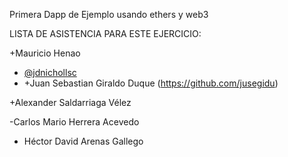 Primera Dapp de Ejemplo
usando ethers y web3

LISTA DE ASISTENCIA PARA ESTE EJERCICIO:

+Mauricio Henao
- [@jdnichollsc](https://github.com/jdnichollsc)
- +Juan Sebastian Giraldo Duque (https://github.com/jusegidu)

+Alexander Saldarriaga Vélez

-Carlos Mario Herrera Acevedo
- Héctor David Arenas Gallego
